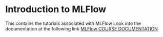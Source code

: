 # Introduction to MLFlow

This contains the tutorials associated with MLFlow
Look into the documentation at the following link
[MLFlow COURSE DOCUMENTATION](https://github.com/HARSHALKUMRE/mlflow-introduction)
